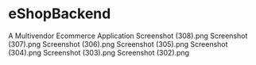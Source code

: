 # eShopBackend
A Multivendor Ecommerce Application
Screenshot (308).png Screenshot (307).png Screenshot (306).png Screenshot (305).png Screenshot (304).png Screenshot (303).png Screenshot (302).png
